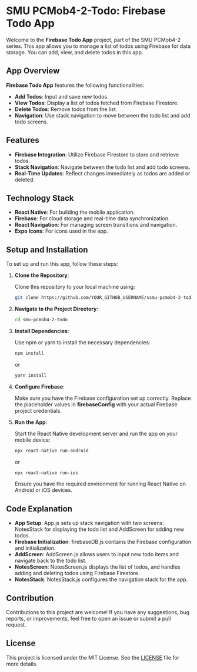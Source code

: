 # SMU PCMob4-2-Todo: Firebase Todo App

Welcome to the **Firebase Todo App** project, part of the SMU PCMob4-2 series. This app allows you to manage a list of todos using Firebase for data storage. You can add, view, and delete todos in this app.

## App Overview

**Firebase Todo App** features the following functionalities:

- **Add Todos**: Input and save new todos.
- **View Todos**: Display a list of todos fetched from Firebase Firestore.
- **Delete Todos**: Remove todos from the list.
- **Navigation**: Use stack navigation to move between the todo list and add todo screens.

## Features

- **Firebase Integration**: Utilize Firebase Firestore to store and retrieve todos.
- **Stack Navigation**: Navigate between the todo list and add todo screens.
- **Real-Time Updates**: Reflect changes immediately as todos are added or deleted.

## Technology Stack

- **React Native**: For building the mobile application.
- **Firebase**: For cloud storage and real-time data synchronization.
- **React Navigation**: For managing screen transitions and navigation.
- **Expo Icons**: For icons used in the app.

## Setup and Installation

To set up and run this app, follow these steps:

1. **Clone the Repository**:

   Clone this repository to your local machine using:

   ```bash
   git clone https://github.com/YOUR_GITHUB_USERNAME/ssmu-pcmob4-2-todo.git
   ```

2. **Navigate to the Project Directory**:

   ```bash
   cd smu-pcmob4-2-todo
   ```

3. **Install Dependencies**:

   Use npm or yarn to install the necessary dependencies:
   ```bash
   npm install
   ```

   or
   ```bash
   yarn install
   ```

4. **Configure Firebase**:

   Make sure you have the Firebase configuration set up correctly. Replace the placeholder values in **firebaseConfig** with your actual Firebase project credentials.

5. **Run the App**:

   Start the React Native development server and run the app on your mobile device:

   ```bash
   npx react-native run-android
   ```

   or

   ```bash
   npx react-native run-ios
   ```

   Ensure you have the required environment for running React Native on Android or iOS devices.

## Code Explanation

  - **App Setup**: App.js sets up stack navigation with two screens: NotesStack for displaying the todo list and AddScreen for adding new todos.
  - **Firebase Initialization**: firebaseDB.js contains the Firebase configuration and initialization.
  - **AddScreen**: AddScreen.js allows users to input new todo items and navigate back to the todo list.
  - **NotesScreen**: NotesScreen.js displays the list of todos, and handles adding and deleting todos using Firebase Firestore.
  - **NotesStack**: NotesStack.js configures the navigation stack for the app.

## Contribution

Contributions to this project are welcome! If you have any suggestions, bug reports, or improvements, feel free to open an issue or submit a pull request.

## License

This project is licensed under the MIT License. See the [LICENSE](LICENSE) file for more details.








   
